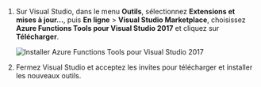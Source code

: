 1. Sur Visual Studio, dans le menu **Outils**, sélectionnez **Extensions et mises à jour...**, puis **En ligne** > **Visual Studio Marketplace**, choisissez **Azure Functions Tools pour Visual Studio 2017** et cliquez sur **Télécharger**.
 
    ![Installer Azure Functions Tools pour Visual Studio 2017](./media/functions-install-vstools/functions-vstools-install.png)

2. Fermez Visual Studio et acceptez les invites pour télécharger et installer les nouveaux outils. 
